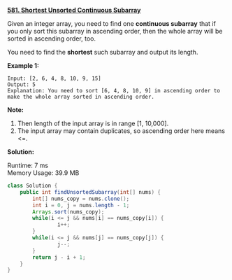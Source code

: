 **[581. Shortest Unsorted Continuous Subarray](https://leetcode.com/problems/shortest-unsorted-continuous-subarray/)**

Given an integer array, you need to find one **continuous subarray** that if you only sort this subarray in ascending order, then the whole array will be sorted in ascending order, too.

You need to find the **shortest** such subarray and output its length.


**Example 1:**

```
Input: [2, 6, 4, 8, 10, 9, 15]
Output: 5
Explanation: You need to sort [6, 4, 8, 10, 9] in ascending order to make the whole array sorted in ascending order.
```

**Note:**
1. Then length of the input array is in range [1, 10,000].
2. The input array may contain duplicates, so ascending order here means <=.

**Solution:**

Runtime: 7 ms<br/>
Memory Usage: 39.9 MB

```java
class Solution {
    public int findUnsortedSubarray(int[] nums) {
        int[] nums_copy = nums.clone();
        int i = 0, j = nums.length - 1;        
        Arrays.sort(nums_copy);
        while(i <= j && nums[i] == nums_copy[i]) {
                i++;              
        }
        while(i <= j && nums[j] == nums_copy[j]) {
                j--;              
        }
        return j - i + 1;
    }
}
```